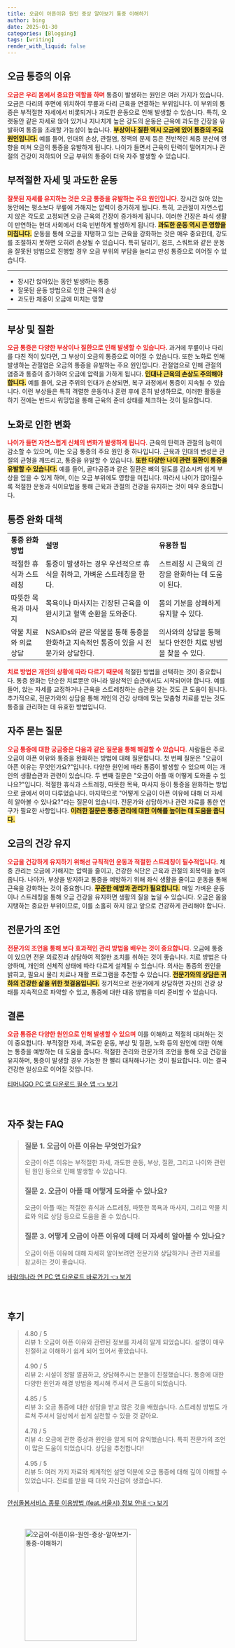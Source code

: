 ```yaml
---
title: 오금이 아픈이유 원인 증상 알아보기 통증 이해하기
author: bing
date: 2025-01-30
categories: [Blogging]
tags: [writing]
render_with_liquid: false
---
```



<h2 id='오금_통증의_이유'>오금 통증의 이유</h2>

<p><b><span style="color: #ee2323;">오금은 우리 몸에서 중요한 역할을 하며</span></b> 통증이 발생하는 원인은 여러 가지가 있습니다. 오금은 다리의 후면에 위치하여 무릎과 다리 근육을 연결하는 부위입니다. 이 부위의 통증은 부적절한 자세에서 비롯되거나 과도한 운동으로 인해 발생할 수 있습니다. 특히, 오랫동안 같은 자세로 앉아 있거나 지나치게 높은 강도의 운동은 근육에 과도한 긴장을 유발하여 통증을 초래할 가능성이 높습니다. <b><span style="background-color: #ffe066;">부상이나 질환 역시 오금에 있어 통증의 주요 원인입니다.</span></b> 예를 들어, 인대의 손상, 관절염, 정맥의 문제 등은 전반적인 체중 분산에 영향을 미쳐 오금의 통증을 유발하게 됩니다. 나이가 들면서 근육의 탄력이 떨어지거나 관절의 건강이 저하되어 오금 부위의 통증이 더욱 자주 발생할 수 있습니다.</p>

<h2 id='부적절한_자세와_과도한_운동'>부적절한 자세 및 과도한 운동</h2>

<p><b><span style="color: #ee2323;">잘못된 자세를 유지하는 것은 오금 통증을 유발하는 주요 원인입니다.</span></b> 장시간 앉아 있는 동안에는 평소보다 무릎에 가해지는 압력이 증가하게 됩니다. 특히, 고관절이 자연스럽지 않은 각도로 고정되면 오금 근육의 긴장이 증가하게 됩니다. 이러한 긴장은 좌식 생활이 만연하는 현대 사회에서 더욱 빈번하게 발생하게 됩니다. <b><span style="background-color: #ffe066;">과도한 운동 역시 큰 영향을 미칩니다.</span></b> 운동을 통해 오금을 지탱하고 있는 근육을 강화하는 것은 매우 중요한데, 강도를 조절하지 못하면 오히려 손상될 수 있습니다. 특히 달리기, 점프, 스쿼트와 같은 운동을 잘못된 방법으로 진행할 경우 오금 부위의 부담을 늘리고 만성 통증으로 이어질 수 있습니다.</p>

<hr />

<ul>
    <li>장시간 앉아있는 동안 발생하는 통증</li>
    <li>잘못된 운동 방법으로 인한 근육의 손상</li>
    <li>과도한 체중이 오금에 미치는 영향</li>
</ul>

<hr />

<h2 id='부상과_질환'>부상 및 질환</h2>

<p><b><span style="color: #ee2323;">오금 통증은 다양한 부상이나 질환으로 인해 발생할 수 있습니다.</span></b> 과거에 무릎이나 다리를 다친 적이 있다면, 그 부상이 오금의 통증으로 이어질 수 있습니다. 또한 노화로 인해 발생하는 관절염은 오금의 통증을 유발하는 주요 원인입니다. 관절염으로 인해 관절의 염증과 통증이 증가하여 오금에 압력을 가하게 됩니다. <b><span style="background-color: #ffe066;">인대나 근육의 손상도 주의해야 합니다.</span></b> 예를 들어, 오금 주위의 인대가 손상되면, 복구 과정에서 통증이 지속될 수 있습니다. 이런 부상들은 특히 격렬한 운동이나 훈련 후에 흔히 발생하므로, 이러한 활동을 하기 전에는 반드시 워밍업을 통해 근육의 준비 상태를 체크하는 것이 필요합니다.</p>

<h2 id='노화로_인한_변화'>노화로 인한 변화</h2>

<p><b><span style="color: #ee2323;">나이가 들면 자연스럽게 신체의 변화가 발생하게 됩니다.</span></b> 근육의 탄력과 관절의 능력이 감소할 수 있으며, 이는 오금 통증의 주요 원인 중 하나입니다. 근육과 인대의 변성은 관절의 균형을 깨뜨리고, 통증을 유발할 수 있습니다. <b><span style="background-color: #ffe066;">또한 다양한 나이 관련 질환이 통증을 유발할 수 있습니다.</span></b> 예를 들어, 골다공증과 같은 질환은 뼈의 밀도를 감소시켜 쉽게 부상을 입을 수 있게 하며, 이는 오금 부위에도 영향을 미칩니다. 따라서 나이가 많아질수록 적절한 운동과 식이요법을 통해 근육과 관절의 건강을 유지하는 것이 매우 중요합니다.</p>

<h2 id='통증_완화_대책'>통증 완화 대책</h2>

<table>
    <tr>
        <td><b>통증 완화 방법</b></td>
        <td><b>설명</b></td>
        <td><b>유용한 팁</b></td>
    </tr>
    <tr>
        <td>적절한 휴식과 스트레칭</td>
        <td>통증이 발생하는 경우 우선적으로 휴식을 취하고, 가벼운 스트레칭을 한다.</td>
        <td>스트레칭 시 근육의 긴장을 완화하는 데 도움이 된다.</td>
    </tr>
    <tr>
        <td>따뜻한 목욕과 마사지</td>
        <td>목욕이나 마사지는 긴장된 근육을 이완시키고 혈액 순환을 도와준다.</td>
        <td>몸의 기분을 상쾌하게 유지할 수 있다.</td>
    </tr>
    <tr>
        <td>약물 치료와 의료 상담</td>
        <td>NSAIDs와 같은 약물을 통해 통증을 완화하고 지속적인 통증이 있을 시 전문가와 상담한다.</td>
        <td>의사와의 상담을 통해 보다 안전한 치료 방법을 찾을 수 있다.</td>
    </tr>
</table>

<p><b><span style="color: #ee2323;">치료 방법은 개인의 상황에 따라 다르기 때문에</span></b> 적절한 방법을 선택하는 것이 중요합니다. 통증 완화는 단순한 치료뿐만 아니라 일상적인 습관에서도 시작되어야 합니다. 예를 들어, 앉는 자세를 교정하거나 근육을 스트레칭하는 습관을 갖는 것도 큰 도움이 됩니다. 추가적으로, 전문가와의 상담을 통해 개인의 건강 상태에 맞는 맞춤형 치료를 받는 것도 통증을 관리하는 데 유효한 방법입니다.</p>

<h2 id='자주_묻는_질문'>자주 묻는 질문</h2>

<p><b><span style="color: #ee2323;">오금 통증에 대한 궁금증은 다음과 같은 질문을 통해 해결할 수 있습니다.</span></b> 사람들은 주로 오금이 아픈 이유와 통증을 완화하는 방법에 대해 질문합니다. 첫 번째 질문은 "오금이 아픈 이유는 무엇인가요?"입니다. 다양한 원인에 따라 통증이 발생할 수 있으며 이는 개인의 생활습관과 관련이 있습니다. 두 번째 질문은 "오금이 아플 때 어떻게 도와줄 수 있나요?"입니다. 적절한 휴식과 스트레칭, 따뜻한 목욕, 마사지 등이 통증을 완화하는 방법으로 글에서 이미 다루었습니다. 마지막으로 "어떻게 오금이 아픈 이유에 대해 더 자세히 알아볼 수 있나요?"라는 질문이 있습니다. 전문가와 상담하거나 관련 자료를 통한 연구가 필요한 사항입니다. <b><span style="background-color: #ffe066;">이러한 질문은 통증 관리에 대한 이해를 높이는 데 도움을 줍니다.</span></b></p>

<h2 id='오금의_건강_유지'>오금의 건강 유지</h2>

<p><b><span style="color: #ee2323;">오금을 건강하게 유지하기 위해선 규칙적인 운동과 적절한 스트레칭이 필수적입니다.</span></b> 체중 관리는 오금에 가해지는 압력을 줄이고, 건강한 식단은 근육과 관절의 회복력을 높여줍니다. 나아가, 부상을 방지하고 통증을 예방하기 위해 좌식 생활을 줄이고 운동을 통해 근육을 강화하는 것이 중요합니다. <b><span style="background-color: #ffe066;">꾸준한 예방과 관리가 필요합니다.</span></b> 매일 가벼운 운동이나 스트레칭을 통해 오금 건강을 유지하면 생활의 질을 높일 수 있습니다. 오금은 몸을 지탱하는 중요한 부위이므로, 이를 소홀히 하지 않고 앞으로 건강하게 관리해야 합니다.</p>

<h2 id='전문가의_조언'>전문가의 조언</h2>

<p><b><span style="color: #ee2323;">전문가의 조언을 통해 보다 효과적인 관리 방법을 배우는 것이 중요합니다.</span></b> 오금에 통증이 있으면 전문 의료진과 상담하여 적절한 조치를 취하는 것이 좋습니다. 치료 방법은 다양하며, 개인의 신체적 상태에 따라 다르게 설계될 수 있습니다. 의사는 통증의 원인을 밝히고, 필요시 물리 치료나 재활 프로그램을 추천할 수 있습니다. <b><span style="background-color: #ffe066;">전문가와의 상담은 귀하의 건강한 삶을 위한 첫걸음입니다.</span></b> 정기적으로 전문가에게 상담하면 자신의 건강 상태를 지속적으로 파악할 수 있고, 통증에 대한 대응 방법을 미리 준비할 수 있습니다.</p>

<h2 id='결론'>결론</h2>

<p><b><span style="color: #ee2323;">오금 통증은 다양한 원인으로 인해 발생할 수 있으며</span></b> 이를 이해하고 적절히 대처하는 것이 중요합니다. 부적절한 자세, 과도한 운동, 부상 및 질환, 노화 등의 원인에 대한 이해는 통증을 예방하는 데 도움을 줍니다. 적절한 관리와 전문가의 조언을 통해 오금 건강을 유지하며, 통증이 발생할 경우 가능한 한 빨리 대처해나가는 것이 필요합니다. 이는 결국 건강한 일상으로 이어질 것입니다.</p>


<p><a class="click-button" title="티머니GO PC 앱 다운로드 필수 앱" href="https://greenforu.github.io/posts/%ED%8B%B0%EB%A8%B8%EB%8B%88GO-PC-%EC%95%B1-%EB%8B%A4%EC%9A%B4%EB%A1%9C%EB%93%9C-%ED%95%84%EC%88%98-%EC%95%B1/" rel="dofollow">티머니GO PC 앱 다운로드 필수 앱 👈 보기</a></p><br>
<h2 id='자주_찾는_FAQ'>자주 찾는 FAQ</h2>
<div itemscope="" itemtype="https://schema.org/FAQPage"> 
<blockquote> 
<div itemscope="" itemprop="mainEntity" itemtype="https://schema.org/Question"> 
<h3 itemprop="name">질문 1. 오금이 아픈 이유는 무엇인가요?</h3> 
<div itemscope="" itemprop="acceptedAnswer" itemtype="https://schema.org/Answer"> 
<span itemprop="text"> 
<p>오금이 아픈 이유는 부적절한 자세, 과도한 운동, 부상, 질환, 그리고 나이와 관련된 원인 등으로 인해 발생할 수 있습니다.</p> 
</span> 
</div> 
</div> 

<div itemscope="" itemprop="mainEntity" itemtype="https://schema.org/Question"> 
<h3 itemprop="name">질문 2. 오금이 아플 때 어떻게 도와줄 수 있나요?</h3> 
<div itemscope="" itemprop="acceptedAnswer" itemtype="https://schema.org/Answer"> 
<span itemprop="text"> 
<p>오금이 아플 때는 적절한 휴식과 스트레칭, 따뜻한 목욕과 마사지, 그리고 약물 치료와 의료 상담 등으로 도움을 줄 수 있습니다.</p> 
</span> 
</div> 
</div> 

<div itemscope="" itemprop="mainEntity" itemtype="https://schema.org/Question"> 
<h3 itemprop="name">질문 3. 어떻게 오금이 아픈 이유에 대해 더 자세히 알아볼 수 있나요?</h3> 
<div itemscope="" itemprop="acceptedAnswer" itemtype="https://schema.org/Answer"> 
<span itemprop="text"> 
<p>오금이 아픈 이유에 대해 자세히 알아보려면 전문가와 상담하거나 관련 자료를 참고하는 것이 좋습니다.</p> 
</span> 
</div> 
</div> 
</blockquote> 
</div>
<p><a class="click-button" title="바람의나라 연 PC 앱 다운로드 바로가기" href="https://greenforu.github.io/posts/%EB%B0%94%EB%9E%8C%EC%9D%98%EB%82%98%EB%9D%BC-%EC%97%B0-PC-%EC%95%B1-%EB%8B%A4%EC%9A%B4%EB%A1%9C%EB%93%9C-%EB%B0%94%EB%A1%9C%EA%B0%80%EA%B8%B0/" rel="dofollow">바람의나라 연 PC 앱 다운로드 바로가기 👈 보기</a></p><br>
<h2 id='후기'>후기</h2>
<div itemscope itemtype="https://schema.org/Product">
  <blockquote>
  <div itemprop="review" itemscope itemtype="https://schema.org/Review">
      <div itemprop="reviewRating" itemscope itemtype="https://schema.org/Rating"> <span itemprop="ratingValue">4.80</span> / <span itemprop="bestRating">5</span> </div>
      <span itemprop="reviewBody">리뷰 1: 오금이 아픈 이유와 관련된 정보를 자세히 알게 되었습니다. 설명이 매우 친절하고 이해하기 쉽게 되어 있어서 좋았습니다.</span>
  </div>
  <br>
  <div itemprop="review" itemscope itemtype="https://schema.org/Review">
      <div itemprop="reviewRating" itemscope itemtype="https://schema.org/Rating"> <span itemprop="ratingValue">4.90</span> / <span itemprop="bestRating">5</span> </div>
      <span itemprop="reviewBody">리뷰 2: 시설이 정말 깔끔하고, 상담해주시는 분들이 친절했습니다. 통증에 대한 다양한 원인과 해결 방법을 제시해 주셔서 큰 도움이 되었습니다.</span>
  </div>
  <br>
  <div itemprop="review" itemscope itemtype="https://schema.org/Review">
      <div itemprop="reviewRating" itemscope itemtype="https://schema.org/Rating"> <span itemprop="ratingValue">4.85</span> / <span itemprop="bestRating">5</span> </div>
      <span itemprop="reviewBody">리뷰 3: 오금 통증에 대한 상담을 받고 많은 것을 배웠습니다. 스트레칭 방법도 가르쳐 주셔서 일상에서 쉽게 실천할 수 있을 것 같아요.</span>
  </div>
  <br>
  <div itemprop="review" itemscope itemtype="https://schema.org/Review">
      <div itemprop="reviewRating" itemscope itemtype="https://schema.org/Rating"> <span itemprop="ratingValue">4.78</span> / <span itemprop="bestRating">5</span> </div>
      <span itemprop="reviewBody">리뷰 4: 오금에 관한 증상과 원인을 알게 되어 유익했습니다. 특히 전문가의 조언이 많은 도움이 되었습니다. 상담을 추천합니다!</span>
  </div>
  <br>
  <div itemprop="review" itemscope itemtype="https://schema.org/Review">
      <div itemprop="reviewRating" itemscope itemtype="https://schema.org/Rating"> <span itemprop="ratingValue">4.95</span> / <span itemprop="bestRating">5</span> </div>
      <span itemprop="reviewBody">리뷰 5: 여러 가지 자료와 체계적인 설명 덕분에 오금 통증에 대해 깊이 이해할 수 있었습니다. 진료를 받을 때 더욱 자신감이 생겼습니다.</span>
  </div>
  <br>
  </blockquote>
</div>
<p><a class="click-button" title="안심돌봄서비스 종류 이용방법 (feat.서울시) 정보 안내" href="https://greenforu.github.io/posts/%EC%95%88%EC%8B%AC%EB%8F%8C%EB%B4%84%EC%84%9C%EB%B9%84%EC%8A%A4-%EC%A2%85%EB%A5%98-%EC%9D%B4%EC%9A%A9%EB%B0%A9%EB%B2%95-(feat.%EC%84%9C%EC%9A%B8%EC%8B%9C)-%EC%A0%95%EB%B3%B4-%EC%95%88%EB%82%B4/" rel="dofollow">안심돌봄서비스 종류 이용방법 (feat.서울시) 정보 안내 👈 보기</a></p><br>
<figure class="image"><img src="https://greenforu.github.io/assets/img/thumbnail/오금이-아픈이유-원인-증상-알아보기-통증-이해하기.webp" alt="오금이-아픈이유-원인-증상-알아보기-통증-이해하기" width="256" height="256"></figure>